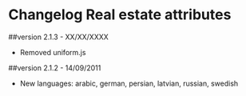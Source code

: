 Changelog Real estate attributes
================================

##version 2.1.3 - XX/XX/XXXX

* Removed uniform.js

##version 2.1.2 - 14/09/2011

* New languages: arabic, german, persian, latvian, russian, swedish